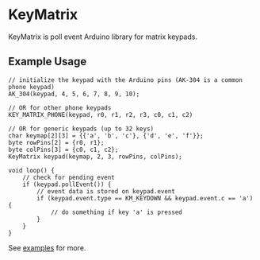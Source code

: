 # KeyMatrix

KeyMatrix is poll event Arduino library for matrix keypads.

## Example Usage

    // initialize the keypad with the Arduino pins (AK-304 is a common phone keypad)
    AK_304(keypad, 4, 5, 6, 7, 8, 9, 10);

    // OR for other phone keypads
    KEY_MATRIX_PHONE(keypad, r0, r1, r2, r3, c0, c1, c2)

    // OR for generic keypads (up to 32 keys)
    char keymap[2][3] = {{'a', 'b', 'c'}, {'d', 'e', 'f'}};
    byte rowPins[2] = {r0, r1};
    byte colPins[3] = {c0, c1, c2};
    KeyMatrix keypad(keymap, 2, 3, rowPins, colPins);

    void loop() {
        // check for pending event
        if (keypad.pollEvent()) {
            // event data is stored on keypad.event
            if (keypad.event.type == KM_KEYDOWN && keypad.event.c == 'a') {
                // do something if key 'a' is pressed
            }
        }
    }

See [examples](examples) for more.
